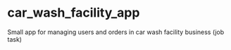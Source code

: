 # car_wash_facility_app
Small app for managing users and orders in car wash facility business (job task)
